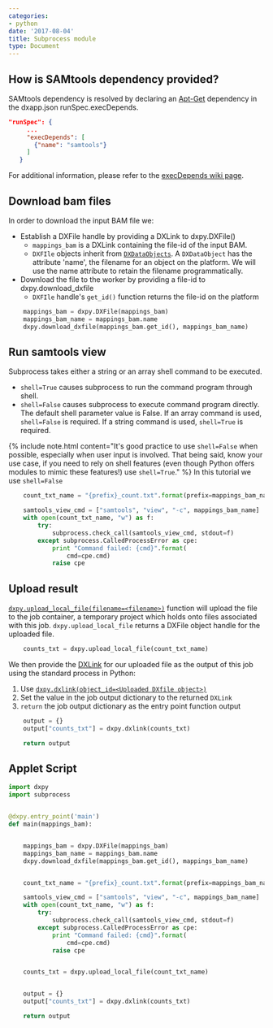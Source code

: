 ```yaml
---
categories:
- python
date: '2017-08-04'
title: Subprocess module
type: Document
---
```

## How is SAMtools dependency provided?
SAMtools dependency is resolved by declaring an [Apt-Get](https://help.ubuntu.com/14.04/serverguide/apt-get.html) dependency in the dxapp.json runSpec.execDepends.
```json
"runSpec": {
     ...
     "execDepends": [
       {"name": "samtools"}
     ]
   }
 ```
For additional information, please refer to the [execDepends wiki page](https://wiki.dnanexus.com/Execution-Environment-Reference#Software-Packages).

## Download bam files

In order to download the input BAM file we:
- Establish a DXFile handle by providing a DXLink to dxpy.DXFile()
  - `mappings_bam` is a DXLink containing the file-id of the input BAM.
  - `DXFIle` objects inherit from [`DXDataObjects`](http://autodoc.dnanexus.com/bindings/python/current/dxpy_bindings.html#dxpy.bindings.DXDataObject). A `DXDataObject` has the attribute 'name', the filename for an object on the platform. We will use the name attribute to retain the filename programmatically.
- Download the file to the worker by providing a file-id to dxpy.download_dxfile
  - `DXFIle` handle's `get_id()` function returns the file-id on the platform

```python
    mappings_bam = dxpy.DXFile(mappings_bam)
    mappings_bam_name = mappings_bam.name
    dxpy.download_dxfile(mappings_bam.get_id(), mappings_bam_name)
```

## Run samtools view
Subprocess takes either a string or an array shell command to be executed. 
  * `shell=True` causes subprocess to run the command program through shell.
  * `shell=False` causes subprocess to execute command program directly.
The default shell parameter value is False. If an array command is used, `shell=False` is required. If a string command
is used, `shell=True` is required.

{% include note.html content="It's good practice to use `shell=False` when possible, especially when user input is involved. That being said, know your use case, if you need to rely on shell features (even though Python offers modules to mimic these features!) use `shell=True`." %}
In this tutorial we use `shell=False`
```python
    count_txt_name = "{prefix}_count.txt".format(prefix=mappings_bam_name[:-4])

    samtools_view_cmd = ["samtools", "view", "-c", mappings_bam_name]
    with open(count_txt_name, "w") as f:
        try:
            subprocess.check_call(samtools_view_cmd, stdout=f)
        except subprocess.CalledProcessError as cpe:
            print "Command failed: {cmd}".format(
                cmd=cpe.cmd)
            raise cpe
```

## Upload result  
[`dxpy.upload_local_file(filename=<filename>)`](http://autodoc.dnanexus.com/bindings/python/current/dxpy_dxfile.html?highlight=upload_local_file#dxpy.bindings.dxfile_functions.upload_local_file) function
will upload the file to the job container, a temporary project which holds onto files
associated with this job. `dxpy.upload_local_file` returns a DXFile object handle for the
uploaded file.
```python
    counts_txt = dxpy.upload_local_file(count_txt_name)
```
We then provide the [DXLink](http://autodoc.dnanexus.com/bindings/python/current/dxpy_functions.html?highlight=dxlink#dxpy.bindings.dxdataobject_functions.dxlink) for our uploaded file as the output of this job using the standard process in Python:
1. Use [`dxpy.dxlink(object_id=<Uploaded DXfile object>)`](http://autodoc.dnanexus.com/bindings/python/current/dxpy_functions.html?highlight=dxlink#dxpy.bindings.dxdataobject_functions.dxlink)
2. Set the value in the job output dictionary to the returned `DXLink`
3. `return` the job output dictionary as the entry point function output

```python
    output = {}
    output["counts_txt"] = dxpy.dxlink(counts_txt)

    return output
```

## Applet Script
```python
import dxpy
import subprocess


@dxpy.entry_point('main')
def main(mappings_bam):


    mappings_bam = dxpy.DXFile(mappings_bam)
    mappings_bam_name = mappings_bam.name
    dxpy.download_dxfile(mappings_bam.get_id(), mappings_bam_name)


    count_txt_name = "{prefix}_count.txt".format(prefix=mappings_bam_name[:-4])

    samtools_view_cmd = ["samtools", "view", "-c", mappings_bam_name]
    with open(count_txt_name, "w") as f:
        try:
            subprocess.check_call(samtools_view_cmd, stdout=f)
        except subprocess.CalledProcessError as cpe:
            print "Command failed: {cmd}".format(
                cmd=cpe.cmd)
            raise cpe


    counts_txt = dxpy.upload_local_file(count_txt_name)


    output = {}
    output["counts_txt"] = dxpy.dxlink(counts_txt)

    return output
```
